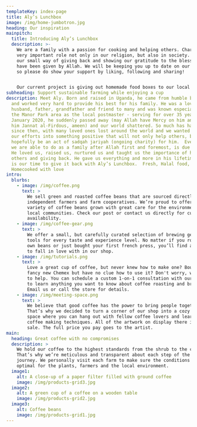 ```yaml
---
templateKey: index-page
title: Aly’s Lunchbox
image: /img/home-jumbotron.jpg
heading: Our inspiration
mainpitch:
  title: Introducing Aly’s Lunchbox
  description: >-
    We are a family with a passion for cooking and helping others. Charity has a
    very important role not only in our religion, but also in society. This is
    our small way of giving back and showing our gratitude to the blessings we
    have been given by Allah. We will be keeping you up to date on our projects,
    so please do show your support by liking, following and sharing!


    Our current project is giving out homemade food boxes to our local key workers, as they have been working non stop since the start of this pandemic to help us all. Having key workers of our own in the family, we know what a good home cooked meal means during a gruelling 12 hour shift!
subheading: Support sustainable farming while enjoying a cup
description: Meet Aly. Born and raised in Uganda, he came from humble beginnings
  and worked very hard to provide his best for his family. He was a loving
  husband, father, grandfather and friend to many and was known especially in
  the Manor Park area as the local postmaster - serving for over 35 years!  In
  January 2020, he suddenly passed away (may Allah have Mercy on him and grant
  him Jannat al-Firdous, ameen) and our world shattered. So much has happened
  since then, with many loved ones lost around the world and we wanted to put
  our efforts into something positive that will not only help others, but
  hopefully be an act of sadqah jariyah (ongoing charity) for him.  Everything
  we are able to do as a family after Allah first and foremost, is due to him.
  He loved us, raised us, nurtured us and taught us the importance of helping
  others and giving back. He gave us everything and more in his lifetime, so now
  is our time to give it back with Aly’s Lunchbox.  Fresh, Halal food,
  Homecooked with love
intro:
  blurbs:
    - image: /img/coffee.png
      text: >
        We sell green and roasted coffee beans that are sourced directly from
        independent farmers and farm cooperatives. We’re proud to offer a
        variety of coffee beans grown with great care for the environment and
        local communities. Check our post or contact us directly for current
        availability.
    - image: /img/coffee-gear.png
      text: >
        We offer a small, but carefully curated selection of brewing gear and
        tools for every taste and experience level. No matter if you roast your
        own beans or just bought your first french press, you’ll find a gadget
        to fall in love with in our shop.
    - image: /img/tutorials.png
      text: >
        Love a great cup of coffee, but never knew how to make one? Bought a
        fancy new Chemex but have no clue how to use it? Don't worry, we’re here
        to help. You can schedule a custom 1-on-1 consultation with our baristas
        to learn anything you want to know about coffee roasting and brewing.
        Email us or call the store for details.
    - image: /img/meeting-space.png
      text: >
        We believe that good coffee has the power to bring people together.
        That’s why we decided to turn a corner of our shop into a cozy meeting
        space where you can hang out with fellow coffee lovers and learn about
        coffee making techniques. All of the artwork on display there is for
        sale. The full price you pay goes to the artist.
main:
  heading: Great coffee with no compromises
  description: >
    We hold our coffee to the highest standards from the shrub to the cup.
    That’s why we’re meticulous and transparent about each step of the coffee’s
    journey. We personally visit each farm to make sure the conditions are
    optimal for the plants, farmers and the local environment.
  image1:
    alt: A close-up of a paper filter filled with ground coffee
    image: /img/products-grid3.jpg
  image2:
    alt: A green cup of a coffee on a wooden table
    image: /img/products-grid2.jpg
  image3:
    alt: Coffee beans
    image: /img/products-grid1.jpg
---
```

